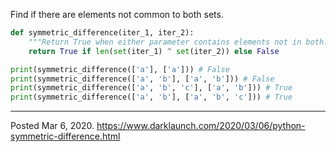 Find if there are elements not common to both sets.

```python
def symmetric_difference(iter_1, iter_2):
    """Return True when either parameter contains elements not in both."""
    return True if len(set(iter_1) ^ set(iter_2)) else False
```

```python
print(symmetric_difference(['a'], ['a'])) # False
print(symmetric_difference(['a', 'b'], ['a', 'b'])) # False
print(symmetric_difference(['a', 'b', 'c'], ['a', 'b'])) # True
print(symmetric_difference(['a', 'b'], ['a', 'b', 'c'])) # True
```

---


Posted Mar 6, 2020.
https://www.darklaunch.com/2020/03/06/python-symmetric-difference.html